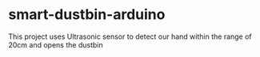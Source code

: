 # smart-dustbin-arduino
This project uses Ultrasonic sensor to detect our hand within the range of 20cm and opens the dustbin
